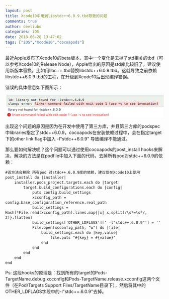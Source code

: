 ```yaml
---
layout: post
title: Xcode10中用到libstdc++6.0.9.tbd导致的问题
comments: true
author: devliubo
categories: iOS
date: 2018-06-28 13:47:02
tags: ["iOS","Xcode10","cocoapods"]
---
```


最近Apple发布了Xcode10的beta版本，其中一个变化是去掉了std相关的tbd（可以参考Xcode10的Release Node），Apple给出的原因是std库比较旧了，建议使用新版本替换，比如用libc++.tbd替换libstdc++6.0.9.tbd。这就导致之前依赖libstdc++6.0.9.tbd的工程，在升级到Xcode10后出现编译错误。

<!-- more -->

错误的具体信息如下图所示：

![ErrorInfo0](/images/2018-06-28-Xcode10中用到libstdc++6-0-9-tbd导致的问题/ErrorInfo0.png)

出现这个问题的原因是因为在开发中使用了第三方库，并且第三方库的podspec中libraries指定了stdc++6.0.9，cocoapods在安装依赖过程中，会在指定target下的other link flag中加入 -l"stdc++6.0.9" 导致编译不能通过。

那么要如何解决呢？这个问题可以通过使用cocoapods的post_install hooks来解决，解决的方法是在podfile中加入下面的代码，去掉所有pod对stdc++6.0.9的依赖：

```
#该方法会移除 所有pod 对stdc++.6.0.9库的依赖，建议仅在Xcode10上使用
post_install do |installer|
    installer.pods_project.targets.each do |target|
        target.build_configurations.each do |config|
            puts config.build_settings
            xcconfig_path = config.base_configuration_reference.real_path
            build_settings = Hash[*File.read(xcconfig_path).lines.map{|x| x.split(/\s*=\s*/, 2)}.flatten]
            build_settings['OTHER_LDFLAGS'][' -l"stdc++.6.0.9"'] = ''
            File.open(xcconfig_path, "w") do |file|
                build_settings.each do |key,value|
                    file.puts "#{key} = #{value}"
                end
            end
        end
    end
end
```

Ps:
这段hooks的原理是：找到所有的target的Pods-TargetName.debug.xcconfig和Pods-TargetName.release.xcconfig这两个文件（在Pod/Targets Support Files/TargetName目录下），然后将其中的OTHER_LDFLAGS字段中的-l"stdc++.6.0.9"去掉。
